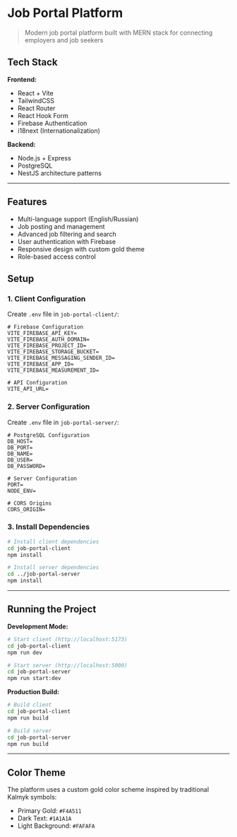 # Job Portal Platform

> Modern job portal platform built with MERN stack for connecting employers and job seekers

## Tech Stack

**Frontend:**
- React + Vite
- TailwindCSS
- React Router
- React Hook Form
- Firebase Authentication
- i18next (Internationalization)

**Backend:**
- Node.js + Express
- PostgreSQL
- NestJS architecture patterns

---

## Features

- Multi-language support (English/Russian)
- Job posting and management
- Advanced job filtering and search
- User authentication with Firebase
- Responsive design with custom gold theme
- Role-based access control

## Setup

### 1. Client Configuration

Create `.env` file in `job-portal-client/`:

```env
# Firebase Configuration
VITE_FIREBASE_API_KEY=
VITE_FIREBASE_AUTH_DOMAIN=
VITE_FIREBASE_PROJECT_ID=
VITE_FIREBASE_STORAGE_BUCKET=
VITE_FIREBASE_MESSAGING_SENDER_ID=
VITE_FIREBASE_APP_ID=
VITE_FIREBASE_MEASUREMENT_ID=

# API Configuration
VITE_API_URL=
```

### 2. Server Configuration

Create `.env` file in `job-portal-server/`:

```env
# PostgreSQL Configuration
DB_HOST=
DB_PORT=
DB_NAME=
DB_USER=
DB_PASSWORD=

# Server Configuration
PORT=
NODE_ENV=

# CORS Origins
CORS_ORIGIN=
```

### 3. Install Dependencies

```bash
# Install client dependencies
cd job-portal-client
npm install

# Install server dependencies
cd ../job-portal-server
npm install
```

---

## Running the Project

**Development Mode:**

```bash
# Start client (http://localhost:5173)
cd job-portal-client
npm run dev

# Start server (http://localhost:5000)
cd job-portal-server
npm run start:dev
```

**Production Build:**

```bash
# Build client
cd job-portal-client
npm run build

# Build server
cd job-portal-server
npm run build
```

---

## Color Theme

The platform uses a custom gold color scheme inspired by traditional Kalmyk symbols:

- Primary Gold: `#F4A511`
- Dark Text: `#1A1A1A`
- Light Background: `#FAFAFA`

